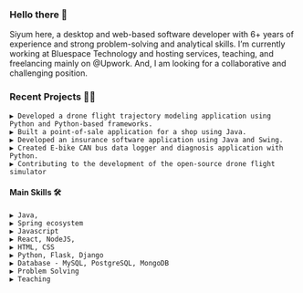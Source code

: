 ### Hello there 📢 

Siyum here, a desktop and web-based software developer with 6+ years of experience and strong problem-solving and analytical skills. I’m currently working at Bluespace Technology and hosting services, teaching, and freelancing mainly on @Upwork. And, I am looking for a collaborative and challenging position.

### Recent Projects 👨‍💻

    ▶️ Developed a drone flight trajectory modeling application using Python and Python-based frameworks.
    ▶️ Built a point-of-sale application for a shop using Java.
    ▶️ Developed an insurance software application using Java and Swing.
    ▶️ Created E-bike CAN bus data logger and diagnosis application with Python.
    ▶️ Contributing to the development of the open-source drone flight simulator
   

#### Main Skills 🛠️
    ▶️ Java, 
    ▶️ Spring ecosystem
    ▶️ Javascript
    ▶️ React, NodeJS, 
    ▶️ HTML, CSS
    ▶️ Python, Flask, Django
    ▶️ Database - MySQL, PostgreSQL, MongoDB
    ▶️ Problem Solving
    ▶️ Teaching
    
